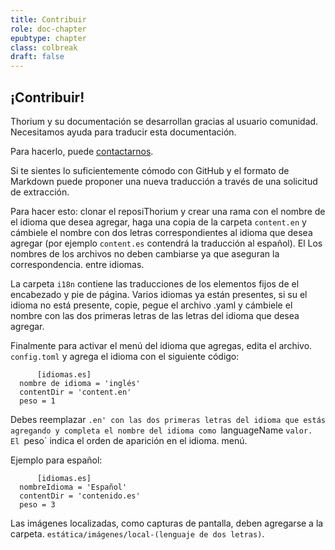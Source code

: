 ```yaml
---
title: Contribuir
role: doc-chapter
epubtype: chapter
class: colbreak 
draft: false
---
```

## ¡Contribuir!

Thorium  y su documentación se desarrollan gracias al usuario
comunidad. Necesitamos ayuda para traducir esta documentación.

Para hacerlo, puede [contactarnos](https://www.edrlab.org/contact/).

Si te sientes lo suficientemente cómodo con GitHub y el formato de Markdown
puede proponer una nueva traducción a través de una solicitud de extracción.

Para hacer esto: clonar el reposiThorium  y crear una rama con el nombre de
el idioma que desea agregar, haga una copia de la carpeta `content.en` y
cámbiele el nombre con dos letras correspondientes al idioma que desea agregar
(por ejemplo `content.es` contendrá la traducción al español). El
Los nombres de los archivos no deben cambiarse ya que aseguran la correspondencia.
entre idiomas.

La carpeta `i18n` contiene las traducciones de los elementos fijos de
el encabezado y pie de página. Varios idiomas ya están presentes, si su
el idioma no está presente, copie, pegue el archivo .yaml y cámbiele el nombre con
las dos primeras letras de las letras del idioma que desea agregar.

Finalmente para activar el menú del idioma que agregas, edita el archivo.
`config.toml` y agrega el idioma con el siguiente código:

          [idiomas.es]
      nombre de idioma = 'inglés'
      contentDir = 'content.en'
      peso = 1

        

Debes reemplazar
`.en' con las dos primeras letras del idioma que estás agregando y completa el nombre del idioma como `languageName
`valor. El `peso\` indica el orden de aparición en el idioma.
menú.

Ejemplo para español:

          [idiomas.es]
      nombreIdioma = 'Español'
      contentDir = 'contenido.es'
      peso = 3

        

Las imágenes localizadas, como capturas de pantalla, deben agregarse a la carpeta.
`estática/imágenes/local-(lenguaje de dos letras)`.